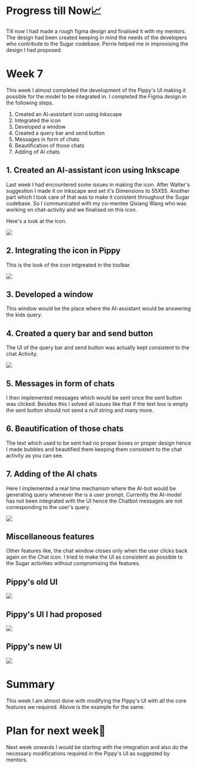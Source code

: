# Progress till Now📈
Till now I had made a rough figma design and finalised it with my mentors. The design had been created keeping in mind the needs of the developers who contribute to the Sugar codebase. Perrie helped me in improvising the design I had proposed.

# Week 7
This week I almost completed the development of the Pippy's UI making it possible for the model to be integrated in. I completed the Figma design in the following steps.
1. Created an AI-assistant icon using Inkscape
2. Integrated the icon
3. Developed a window
4. Created a query bar and send button
5. Messages in form of chats
6. Beautification of those chats
7. Adding of AI chats

## 1. Created an AI-assistant icon using Inkscape
Last week I had encountered some issues in making the icon. After Walter's suggestion I made it on Inkscape and set it's Dimensions to 55X55. Another part which I took care of that was to make it conistent throughout the Sugar codebase. So I communicated with my co-mentee Qixiang Wang who was working on chat-activity and we finalised on this icon.

Here's a look at the icon.

![](https://github.com/kshitijdshah99/Pippy_Activity/blob/main/Output/Pippy's%20AI-assistant.svg)

## 2. Integrating the icon in Pippy
This is the look of the icon intgreated in the toolbar. 

![](https://github.com/kshitijdshah99/Pippy_Activity/blob/main/Output/Icon%20in%20Pippy.gif)

## 3. Developed a window
This window would be the place where the AI-assistant would be answering the kids query.

## 4. Created a query bar and send button
The UI of the query bar and send button was actually kept consistent to the chat Activity.

![](https://github.com/kshitijdshah99/Pippy_Activity/blob/main/Output/Window%20in%20Pippy.gif)

## 5. Messages in form of chats
I then implemented messages which would be sent once the sent button was clicked. Besides this I solved all issues like that if the text box is empty the sent button should not send a null string and many more.

## 6. Beautification of those chats
The text which used to be sent had no proper boxes or proper design hence I made bubbles and beautified them keeping them consistent to the chat activity as you can see.

## 7. Adding of the AI chats
Here I implemented a real time mechanism where the AI-bot would be generating query whenever the is a user prompt. Currently the AI-model has not been integrated with the UI hence the Chatbot messages are not corresponding to the user's query.

![](https://github.com/kshitijdshah99/Pippy_Activity/blob/main/Output/chatbot%20window.gif)


## Miscellaneous features
Other features like, the chat window closes only when the user clicks back again on the Chat icon. I tried to make the UI as consistent as possible to the Sugar activities without compromising the features.

## Pippy's old UI
![](https://github.com/kshitijdshah99/Pippy_Activity/blob/main/Output/User%20Interface/Pippy's%20Old%20UI.gif)

## Pippy's UI I had proposed
![](https://github.com/kshitijdshah99/Pippy_Activity/blob/main/Output/User%20Interface/FIGMA%20DESIGN-2.gif)

## Pippy's new UI
![](https://github.com/kshitijdshah99/Pippy_Activity/blob/main/Output/Final%20UI.gif)

# Summary
This week I am almost done with modifying the Pippy's UI with all the core features we required. Above is the example for the same.

# Plan for next week📝
Next week onwards I would be starting with the integration and also do the necessary modifications required in the Pippy's UI as suggested by mentors.



